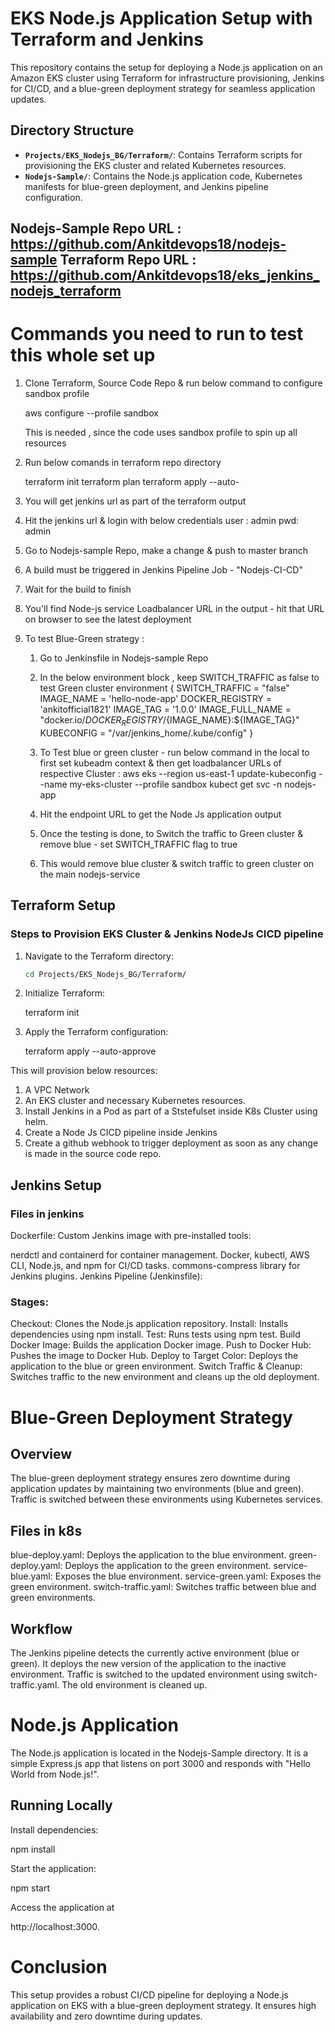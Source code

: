# EKS Node.js Application Setup with Terraform and Jenkins

This repository contains the setup for deploying a Node.js application on an Amazon EKS cluster using Terraform for infrastructure provisioning, Jenkins for CI/CD, and a blue-green deployment strategy for seamless application updates.

## Directory Structure

- **`Projects/EKS_Nodejs_BG/Terraform/`**: Contains Terraform scripts for provisioning the EKS cluster and related Kubernetes resources.
- **`Nodejs-Sample/`**: Contains the Node.js application code, Kubernetes manifests for blue-green deployment, and Jenkins pipeline configuration.

Nodejs-Sample Repo URL : https://github.com/Ankitdevops18/nodejs-sample
Terraform Repo URL     : https://github.com/Ankitdevops18/eks_jenkins_nodejs_terraform
---

# Commands you need to run to test this whole set up 

1. Clone Terraform, Source Code Repo & run below command to configure sandbox profile

   aws configure --profile sandbox 

   This is needed , since the code uses sandbox profile to spin up all resources

2. Run below comands in terraform repo directory

   terraform init
   terraform plan
   terraform apply --auto-

3. You will get jenkins url as part of the terraform output
4. Hit the jenkins url & login with below credentials
   user : admin
   pwd: admin
  
4. Go to Nodejs-sample Repo, make a change & push to master branch
5. A build must be triggered in Jenkins Pipeline Job - "Nodejs-CI-CD"
6. Wait for the build to finish 
7. You'll find Node-js service Loadbalancer URL in the output - hit that URL on browser to see the latest deployment
8. To test Blue-Green strategy :
   1. Go to Jenkinsfile in Nodejs-sample Repo
   2. In the below environment block , keep SWITCH_TRAFFIC as false to test Green cluster
           environment {
               SWITCH_TRAFFIC = "false"
               IMAGE_NAME = 'hello-node-app'
               DOCKER_REGISTRY = 'ankitofficial1821'
               IMAGE_TAG = '1.0.0'
               IMAGE_FULL_NAME = "docker.io/${DOCKER_REGISTRY}/${IMAGE_NAME}:${IMAGE_TAG}"
               KUBECONFIG = "/var/jenkins_home/.kube/config"
            }
   
   3. To Test blue or green cluster - run below command in the local to first set kubeadm context & then get loadbalancer URLs of respective Cluster :
         aws eks --region us-east-1 update-kubeconfig --name my-eks-cluster  --profile sandbox
         kubect get svc -n nodejs-app
   4. Hit the endpoint URL to get the Node Js application output
   5. Once the testing is done, to Switch the traffic to Green cluster & remove blue - set SWITCH_TRAFFIC flag to true
   6. This would remove blue cluster & switch traffic to green cluster on the main nodejs-service

## Terraform Setup


### Steps to Provision EKS Cluster & Jenkins NodeJs CICD pipeline 

1. Navigate to the Terraform directory:
   ```bash
   cd Projects/EKS_Nodejs_BG/Terraform/

2. Initialize Terraform:

   terraform init

3. Apply the Terraform configuration:

   terraform apply --auto-approve

This will provision below resources:
1. A VPC Network 
2. An EKS cluster and necessary Kubernetes resources. 
3. Install Jenkins in a Pod as part of a Ststefulset inside K8s Cluster using helm.
4. Create a Node Js CICD pipeline inside Jenkins
5. Create a github webhook to trigger deployment as soon as any change is made in the source code repo. 



## Jenkins Setup

### Files in jenkins

Dockerfile: Custom Jenkins image with pre-installed tools:

nerdctl and containerd for container management.
Docker, kubectl, AWS CLI, Node.js, and npm for CI/CD tasks.
commons-compress library for Jenkins plugins.
Jenkins Pipeline (Jenkinsfile):

### Stages:
Checkout: Clones the Node.js application repository.
Install: Installs dependencies using npm install.
Test: Runs tests using npm test.
Build Docker Image: Builds the application Docker image.
Push to Docker Hub: Pushes the image to Docker Hub.
Deploy to Target Color: Deploys the application to the blue or green environment.
Switch Traffic & Cleanup: Switches traffic to the new environment and cleans up the old deployment.



# Blue-Green Deployment Strategy
## Overview
The blue-green deployment strategy ensures zero downtime during application updates by maintaining two environments (blue and green). Traffic is switched between these environments using Kubernetes services.

## Files in k8s
blue-deploy.yaml: Deploys the application to the blue environment.
green-deploy.yaml: Deploys the application to the green environment.
service-blue.yaml: Exposes the blue environment.
service-green.yaml: Exposes the green environment.
switch-traffic.yaml: Switches traffic between blue and green environments.

## Workflow
The Jenkins pipeline detects the currently active environment (blue or green).
It deploys the new version of the application to the inactive environment.
Traffic is switched to the updated environment using switch-traffic.yaml.
The old environment is cleaned up.


# Node.js Application

The Node.js application is located in the Nodejs-Sample directory. It is a simple Express.js app that listens on port 3000 and responds with "Hello World from Node.js!".

## Running Locally
   Install dependencies:

   npm install

   Start the application:

   npm start


   Access the application at 

   http://localhost:3000.



# Conclusion
This setup provides a robust CI/CD pipeline for deploying a Node.js application on EKS with a blue-green deployment strategy. It ensures high availability and zero downtime during updates.